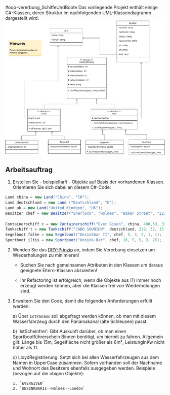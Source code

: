 #oop-vererbung_SchiffeUndBoote
Das vorliegende Projekt enthält einige C#-Klassen, deren Struktur im nachfolgenden UML-Klassendiagramm dargestellt wird.
![](UML-SchiffeUndBoote.drawio.png)


## Arbeitsauftrag
1)  Erstellen Sie - beispielhaft - Objekte auf Basis der vorhandenen Klassen. Orientieren Sie sich dabei an diesem C#-Code:
```cs
Land china = new Land("China", "CH");
Land deutschland = new Land ("Deutschland", "D");
Land uk = new Land("United Kindgom", "UK");
Besitzer chef = new Besitzer("Sherlock", "Holmes", "Baker Street", "221B", "NW1", "London", uk);

Containerschiff c = new Containerschiff("Ever Given", china, 400,59, 33, 16, 20124, 59300);
Tankschiff t = new Tankschiff("CABO SOUNION", deutschland, 229, 32, 15, 8, 40000, 20000);
Segelboot falke = new Segelboot("Unsinkbar II", chef, 5, 3, 2, 1, 1);
Sportboot iltis = new Sportboot("Unsink-Bar", chef, 16, 5, 5, 3, 25);
```
2)  Wenden Sie das [DRY-Prinzip](https://www.generic.de/blog/dry-vs-kiss-clean-code-prinzipien) an, indem Sie Vererbung einsetzen um Wiederholungen zu minimieren!

    - Suchen Sie nach gemeinsamen Attributen in den Klassen um daraus geeignete Eltern-Klassen abzuleiten!

    - Ihr Refactoring ist erfolgreich, wenn die Objekte aus (1) immer noch erzeugt werden können, aber die Klassen frei von Wiederholungen sind.

3)  Erweitern Sie den Code, damit die folgenden Anforderungen erfüllt werden:

    a)  Über `IstPanamx` soll abgefragt werden können, ob man mit diesem Wasserfahrzeug durch den Panamakanal (alte Schleusen) passt.

    b)  'IstScheinfrei': Gibt Auskunft darüber, ob man einen Sportbootführerschein Binnen benötigt, um hiermit zu fahren. Allgemein gilt: Länge bis 15m, Segelfläche nicht größer als 6m², LeistungInKw nicht höher als 11.

    c)  LloydRegistrierung: Setzt sich bei allen Wasserfahrzeugen aus dem Namen in UpperCase zusammen. Sofern vorhanden soll der Nachname und Wohnort des Besitzers ebenfalls ausgegeben werden. Beispiele (bezogen auf die obigen Objekte):

        1. `EVERGIVEN`
        2. `UNSINKBARII--Holmes--London`

